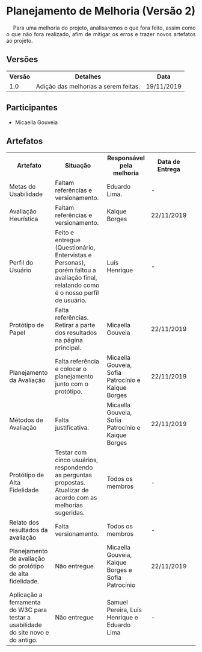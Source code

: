 # Planejamento de Melhoria (Versão 2)
<div class="line"></div>


<p align="justify">&emsp;
Para uma melhoria do projeto, analisaremos o que fora feito, assim como o que não fora realizado, afim de mitigar os erros e trazer novos artefatos ao projeto.
</p>

## Versões

<table class="versions">
	<tr>
		<th class="version_header">Versão</th>
		<th>Detalhes</th>
		<th>Data</th>
	</tr>
  <tr>
		<td>1.0</td>
		<td>Adição das melhorias a serem feitas.</td>
		<td>19/11/2019</td>
	</tr>
</table>

## Participantes
- Micaella Gouveia

## Artefatos

<table class="artefatos">
	<tr>
		<th>Artefato</th>
		<th>Situação</th>
        <th>Responsável pela melhoria</th>
        <th>Data de Entrega</th>
	</tr>
	<tr>
		<td>Metas de Usabilidade</td>
		<td>Faltam referências e versionamento.</td>
        <td>Eduardo Lima.</td>
        <td>-</td>
	</tr>
	<tr>
		<td>Avaliação Heurística</td>
		<td>Faltam referências e versionamento.</td>
        <td>Kaique Borges</td>
        <td>22/11/2019</td>
	</tr>
	<tr>
		<td>Perfil do Usuário</td>
		<td>Feito e entregue (Questionário, Entervistas e Personas), porém faltou a avaliação final, relatando como é o nosso perfil de usuário.</td>
        <td>Luís Henrique</td>
        <td>-</td>
	</tr>
	<tr>
	<tr>
		<td>Protótipo de Papel</td>
		<td>Falta referências. Retirar a parte dos resultados na página principal.</td>
        <td>Micaella Gouveia</td>
        <td>22/11/2019<td>
	</tr>
	<tr>
		<td>Planejamento da Avaliação</td>
		<td>Falta referência e colocar o planejamento junto com o protótipo.</td>
        <td>Micaella Gouveia, Sofia Patrocínio e Kaique Borges</td>
        <td>22/11/2019</td>
	</tr>
	</tr>
	<tr>
		<td>Métodos de Avaliação</td>
		<td>Falta justificativa.</td>
        <td>Micaella Gouveia, Sofia Patrocínio e Kaique Borges</td>
        <td>22/11/2019</td>
	</tr>
	<tr>
		<td>Protótipo de Alta Fidelidade</td>
		<td>Testar com cinco usuários, respondendo as perguntas propostas.<br>
        Atualizar de acordo com as melhorias sugeridas.</td>
        <td>Todos os membros</td>
        <td>-</td>
	</tr>
	<tr>
		<td>Relato dos resultados da avaliação</td>
		<td>Falta versionamento.</td>
        <td>Todos os membros</td>
        <td>-</td>
	</tr>
	<tr>
		<td>Planejamento de avaliação do protótipo de alta fidelidade.</td>
		<td>Não entregue.</td>
        <td>Micaella Gouveia, Kaique Borges e Sofia Patrocínio</td>
        <td>22/11/2019</td>
	</tr>
	<tr>
		<td>Aplicação a ferramenta do W3C para testar a usabilidade do site novo e do antigo.</td>
        <td>Não entregue</td>
        <td>Samuel Pereira, Luís Henrique e Eduardo Lima</td>
        <td>-</td>
	</tr>
</table> 
<br>